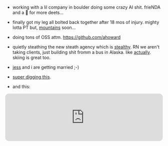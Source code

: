 - working with a lil company in boulder doing some crazy AI shit.  frieNDA and a 🍺 for more deets...

- finally got my leg all bolted back together after 18 mos of injury.  mighty
  lotta PT but, [mountains](https://photos.app.goo.gl/ZLLWKpux5jns3JUH9)
  soon...

- doing tons of OSS attm.  https://github.com/ahoward

- quietly steathing the new steath agency which is
  [stealthy](https://mountainhigh.codes).  RN we aren't taking clients, just
  building shit fromm a bus in Alaska.  like
  [actually](https://photos.app.goo.gl/U1HHzcNkjV4GDurq5).  skiing is great too.

- [jess](/jess) and i are getting married ;-)

- [super digging this](https://www.youtube.com/watch?v=i5mZlriOogU&t=463s).

- and this:

<iframe data-testid="embed-iframe" style="border-radius:12px" src="https://open.spotify.com/embed/track/4VBN0zHlArrOq56bxsl609?utm_source=generator&theme=0" width="100%" height="152" frameBorder="0" allowfullscreen="" allow="autoplay; clipboard-write; encrypted-media; fullscreen; picture-in-picture" loading="lazy"></iframe>
